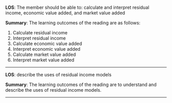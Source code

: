  **LOS**: The member should be able to: calculate and interpret residual income, economic value added, and market value added 
 
 **Summary**: The learning outcomes of the reading are as follows:
1. Calculate residual income
2. Interpret residual income
3. Calculate economic value added
4. Interpret economic value added
5. Calculate market value added
6. Interpret market value added  

 _________ 
 **LOS**:  describe the uses of residual income models 
 
 **Summary**: The learning outcomes of the reading are to understand and describe the uses of residual income models.  

 _________ 
